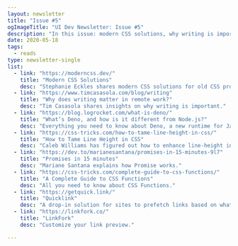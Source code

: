```yaml
---
layout: newsletter
title: "Issue #5"
ogImageTitle: "UI Dev Newsletter: Issue #5"
description: "In this issue: modern CSS solutions, why writing is important, CSS functions, and more."
date: 2020-05-18
tags:
  - reads
type: newsletter-single
list:
  - link: "https://moderncss.dev/"
    title: "Modern CSS Solutions"
    desc: "Stephanie Eckles shares modern CSS solutions for old CSS problems."
  - link: "https://www.timcasasola.com/blog/writing"
    title: "Why does writing matter in remote work?"
    desc: "Tim Casasola shares insights on why writing is important."
  - link: "https://blog.logrocket.com/what-is-deno/"
    title: "What’s Deno, and how is it different from Node.js?"
    desc: "Everything you need to know about Deno, a new runtime for JavaScript."
  - link: "https://css-tricks.com/how-to-tame-line-height-in-css/"
    title: "How to Tame Line Height in CSS"
    desc: "Caleb Williams has figured out how to enhance line-height in CSS."
  - link: "https://dev.to/marianesantana/promises-in-15-minutes-9l7"
    title: "Promises in 15 minutes"
    desc: "Mariane Santana explains how Promise works."
  - link: "https://css-tricks.com/complete-guide-to-css-functions/"
    title: "A Complete Guide to CSS Functions"
    desc: "All you need to know about CSS Functions."
  - link: "https://getquick.link/"
    title: "Quicklink"
    desc: "A drop-in solution for sites to prefetch links based on what is in the user’s viewport."
  - link: "https://linkfork.co/"
    title: "LinkFork"
    desc: "Customize your link preview."

---
```

